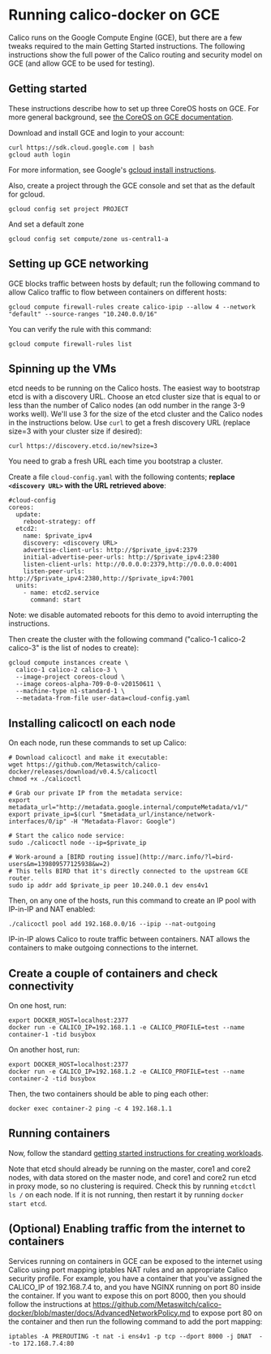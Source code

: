 # Running calico-docker on GCE
Calico runs on the Google Compute Engine (GCE), but there are a few tweaks required to the main Getting Started instructions.  The following instructions show the full power of the Calico routing and security model on GCE (and allow GCE to be used for testing).

## Getting started
These instructions describe how to set up three CoreOS hosts on GCE.  For more general background, see [the CoreOS on GCE documentation](https://coreos.com/docs/running-coreos/cloud-providers/google-compute-engine/).

Download and install GCE and login to your account: 
```
curl https://sdk.cloud.google.com | bash
gcloud auth login
```
For more information, see Google's [gcloud install instructions](https://cloud.google.com/compute/docs/gcloud-compute/).

Also, create a project through the GCE console and set that as the default for gcloud.
```
gcloud config set project PROJECT
```
And set a default zone
```
gcloud config set compute/zone us-central1-a
```
## Setting up GCE networking
GCE blocks traffic between hosts by default; run the following command to allow Calico traffic to flow between containers on different hosts:
```
gcloud compute firewall-rules create calico-ipip --allow 4 --network "default" --source-ranges "10.240.0.0/16"
```
You can verify the rule with this command:
```
gcloud compute firewall-rules list
```

## Spinning up the VMs
etcd needs to be running on the Calico hosts.  The easiest way to bootstrap etcd is with a discovery URL.  Choose an etcd cluster size that is equal to or less than the number of Calico nodes (an odd number in the range 3-9 works well).  We'll use 3 for the size of the etcd cluster and the Calico nodes in the instructions below.  Use `curl` to get a fresh discovery URL (replace size=3 with your cluster size if desired):
```
curl https://discovery.etcd.io/new?size=3
```
You need to grab a fresh URL each time you bootstrap a cluster.

Create a file `cloud-config.yaml` with the following contents; **replace `<discovery URL>` with the URL retrieved above**:
```
#cloud-config
coreos:
  update:
    reboot-strategy: off
  etcd2:
    name: $private_ipv4
    discovery: <discovery URL>
    advertise-client-urls: http://$private_ipv4:2379
    initial-advertise-peer-urls: http://$private_ipv4:2380
    listen-client-urls: http://0.0.0.0:2379,http://0.0.0.0:4001
    listen-peer-urls: http://$private_ipv4:2380,http://$private_ipv4:7001
  units:
    - name: etcd2.service
      command: start

```
Note: we disable automated reboots for this demo to avoid interrupting the instructions.

Then create the cluster with the following command ("calico-1 calico-2 calico-3" is the list of nodes to create):
```
gcloud compute instances create \
  calico-1 calico-2 calico-3 \
  --image-project coreos-cloud \
  --image coreos-alpha-709-0-0-v20150611 \
  --machine-type n1-standard-1 \
  --metadata-from-file user-data=cloud-config.yaml
```

## Installing calicoctl on each node
On each node, run these commands to set up Calico:
```
# Download calicoctl and make it executable:
wget https://github.com/Metaswitch/calico-docker/releases/download/v0.4.5/calicoctl
chmod +x ./calicoctl

# Grab our private IP from the metadata service:
export metadata_url="http://metadata.google.internal/computeMetadata/v1/"
export private_ip=$(curl "$metadata_url/instance/network-interfaces/0/ip" -H "Metadata-Flavor: Google")

# Start the calico node service:
sudo ./calicoctl node --ip=$private_ip

# Work-around a [BIRD routing issue](http://marc.info/?l=bird-users&m=139809577125938&w=2)
# This tells BIRD that it's directly connected to the upstream GCE router.
sudo ip addr add $private_ip peer 10.240.0.1 dev ens4v1
```
Then, on any one of the hosts, run this command to create an IP pool with IP-in-IP and NAT enabled:
```
./calicoctl pool add 192.168.0.0/16 --ipip --nat-outgoing
```
IP-in-IP alows Calico to route traffic between containers.  NAT allows the containers to make outgoing connections to the internet.

## Create a couple of containers and check connectivity
On one host, run:
```
export DOCKER_HOST=localhost:2377
docker run -e CALICO_IP=192.168.1.1 -e CALICO_PROFILE=test --name container-1 -tid busybox
```
On another host, run:
```
export DOCKER_HOST=localhost:2377
docker run -e CALICO_IP=192.168.1.2 -e CALICO_PROFILE=test --name container-2 -tid busybox
```
Then, the two containers should be able to ping each other:
```
docker exec container-2 ping -c 4 192.168.1.1
```
## Running containers
Now, follow the standard [getting started instructions for creating workloads](https://github.com/Metaswitch/calico-docker/blob/master/docs/GettingStarted.md#creating-networked-endpoints).

Note that etcd should already be running on the master, core1 and core2 nodes, with data stored on the master node, and core1 and core2 run etcd in proxy mode, so no clustering is required.  Check this by running ```etcdctl ls /``` on each node.  If it is not running, then restart it by running ```docker start etcd```.

## (Optional) Enabling traffic from the internet to containers
Services running on containers in GCE can be exposed to the internet using Calico using port mapping iptables NAT rules and an appropriate Calico security profile.  For example, you have a container that you've assigned the CALICO_IP of 192.168.7.4 to, and you have NGINX running on port 80 inside the container. If you want to expose this on port 8000, then you should follow the instructions at https://github.com/Metaswitch/calico-docker/blob/master/docs/AdvancedNetworkPolicy.md to expose port 80 on the container and then run the following command to add the port mapping:

```
iptables -A PREROUTING -t nat -i ens4v1 -p tcp --dport 8000 -j DNAT  --to 172.168.7.4:80
```
